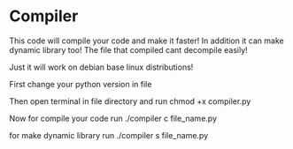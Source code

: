 # Compiler

This code will compile your code and make it faster!
In addition it can make dynamic library too!
The file that compiled cant decompile easily!

Just it will work on debian base linux distributions!

First change your python version in file

Then open terminal in file directory and run
chmod +x compiler.py

Now for compile your code run
./compiler c file_name.py

for make dynamic library run
./compiler s file_name.py

